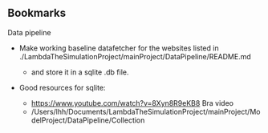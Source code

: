 ## Bookmarks

Data pipeline

- Make working baseline datafetcher for the websites listed in ./LambdaTheSimulationProject/mainProject/DataPipeline/README.md

  - and store it in a sqlite .db file.

- Good resources for sqlite:
  - https://www.youtube.com/watch?v=8Xyn8R9eKB8 Bra video
  - /Users/lhh/Documents/LambdaTheSimulationProject/mainProject/ModelProject/DataPipeline/Collection

